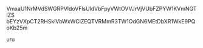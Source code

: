 VmxaU1NrMVdSWGRPVldoVFlsUldVbFpyVWtOVVJrVjVUbFZPYW1KVmNGTlZS
bEYzVXpCT2RHSklVbWxWClZEQTVRMmR3TW1OdGN6MEtDbXR1WkE9PQoKb25m

uru